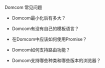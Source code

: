 Domcom 常见问题

* Domcom最小化后有多大？

* Domcom有没有自己的模板语言？

* 在Domcom中应该如何使用Promise？

* Domcom如何支持路由功能？

* Domcom支持哪些种类和哪些版本的浏览器？